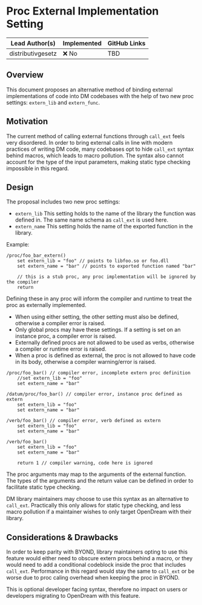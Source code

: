 # Proc External Implementation Setting

| Lead Author(s) | Implemented | GitHub Links |
|---|---|---|
| distributivgesetz | :x: No | TBD |

## Overview

This document proposes an alternative method of binding external implementations of code into DM codebases with the help of two new proc settings: `extern_lib` and `extern_func`.

## Motivation

The current method of calling external functions through `call_ext` feels very disordered. In order to bring external calls in line with modern practices of writing DM code, many codebases opt to hide `call_ext` syntax behind macros, which leads to macro pollution. The syntax also cannot account for the type of the input parameters, making static type checking impossible in this regard.

## Design

The proposal includes two new proc settings:

- `extern_lib`
  This setting holds to the name of the library the function was defined in. The same name schema as `call_ext` is used here.
- `extern_name`
  This setting holds the name of the exported function in the library.
  
Example:

```
/proc/foo_bar_extern()
    set extern_lib = "foo" // points to libfoo.so or foo.dll
    set extern_name = "bar" // points to exported function named "bar"
    
    // this is a stub proc, any proc implementation will be ignored by the compiler
    return 
```

Defining these in any proc will inform the compiler and runtime to treat the proc as externally implemented.

- When using either setting, the other setting must also be defined, otherwise a compiler error is raised. 
- Only global procs may have these settings. If a setting is set on an instance proc, a compiler error is raised.
- Externally defined procs are not allowed to be used as verbs, otherwise a compiler or runtime error is raised.
- When a proc is defined as external, the proc is not allowed to have code in its body, otherwise a compiler warning/error is raised.

```
/proc/foo_bar() // compiler error, incomplete extern proc definition
    //set extern_lib = "foo"
    set extern_name = "bar"
    
/datum/proc/foo_bar() // compiler error, instance proc defined as extern
    set extern_lib = "foo"
    set extern_name = "bar"

/verb/foo_bar() // compiler error, verb defined as extern
    set extern_lib = "foo"
    set extern_name = "bar"
    
/verb/foo_bar()
    set extern_lib = "foo"
    set extern_name = "bar"
    
    return 1 // compiler warning, code here is ignored
```

The proc arguments may map to the arguments of the external function. The types of the arguments and the return value can be defined in order to facilitate static type checking.

DM library maintainers may choose to use this syntax as an alternative to `call_ext`. Practically this only allows for static type checking, and less macro pollution if a maintainer wishes to only target OpenDream with their library.

<!-- This is the bulk of the proposal. Explain the design in enough detail for somebody familiar with the language to understand, and include examples of how the feature is used. Also describe how codebases operating on BYOND can still utilize or ignore the feature as they see fit. -->

## Considerations & Drawbacks

In order to keep parity with BYOND, library maintainers opting to use this feature would either need to obscure extern procs behind a macro, or they would need to add a conditional codeblock inside the proc that includes `call_ext`. Performance in this regard would stay the same to `call_ext` or be worse due to proc caling overhead when keeping the proc in BYOND.

This is optional developer facing syntax, therefore no impact on users or developers migrating to OpenDream with this feature.
